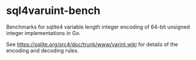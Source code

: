 # sql4varuint-bench
Benchmarks for sqlite4 variable length integer encoding of 64-bit unsigned integer implementations in Go.

See https://sqlite.org/src4/doc/trunk/www/varint.wiki for details of the encoding and decoding rules.
